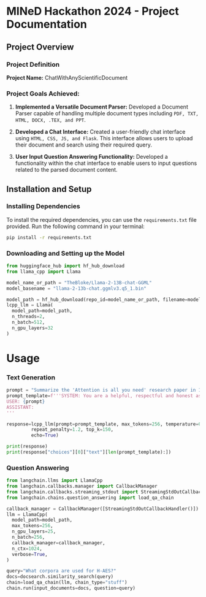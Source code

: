 # MINeD Hackathon 2024 - Project Documentation

## Project Overview

### Project Definition
**Project Name:** ChatWithAnyScientificDocument

### Project Goals Achieved:
1. **Implemented a Versatile Document Parser:** Developed a Document Parser capable of handling multiple document types including `PDF, TXT, HTML, DOCX, .TEX, and PPT`.

2. **Developed a Chat Interface:** Created a user-friendly chat interface using `HTML, CSS, JS, and Flask`. This interface allows users to upload their document and search using their required query.

3. **User Input Question Answering Functionality:** Developed a functionality within the chat interface to enable users to input questions related to the parsed document content.

## Installation and Setup

### Installing Dependencies

To install the required dependencies, you can use the `requirements.txt` file provided. Run the following command in your terminal:

```bash
pip install -r requirements.txt
```

### Downloading and Setting up the Model

```python
from huggingface_hub import hf_hub_download
from llama_cpp import Llama

model_name_or_path = "TheBloke/Llama-2-13B-chat-GGML"
model_basename = "llama-2-13b-chat.ggmlv3.q5_1.bin"

model_path = hf_hub_download(repo_id=model_name_or_path, filename=model_basename)
lcpp_llm = Llama(
  model_path=model_path,
  n_threads=2,
  n_batch=512,
  n_gpu_layers=32
)
```

# Usage
### Text Generation
```python
prompt = "Summarize the 'Attention is all you need' research paper in 100 words."
prompt_template=f'''SYSTEM: You are a helpful, respectful and honest assistant. Always answer as helpfully.
USER: {prompt}
ASSISTANT:
'''

response=lcpp_llm(prompt=prompt_template, max_tokens=256, temperature=0.5, top_p=0.95,
         repeat_penalty=1.2, top_k=150,
         echo=True)

print(response)
print(response["choices"][0]["text"][len(prompt_template):])
```

### Question Answering
```python
from langchain.llms import LlamaCpp
from langchain.callbacks.manager import CallbackManager
from langchain.callbacks.streaming_stdout import StreamingStdOutCallbackHandler
from langchain.chains.question_answering import load_qa_chain

callback_manager = CallbackManager([StreamingStdOutCallbackHandler()])
llm = LlamaCpp(
  model_path=model_path,
  max_tokens=256,
  n_gpu_layers=25,
  n_batch=256,
  callback_manager=callback_manager,
  n_ctx=1024,
  verbose=True,
)

query="What corpora are used for H-AES?"
docs=docsearch.similarity_search(query)
chain=load_qa_chain(llm, chain_type="stuff")
chain.run(input_documents=docs, question=query)

```
